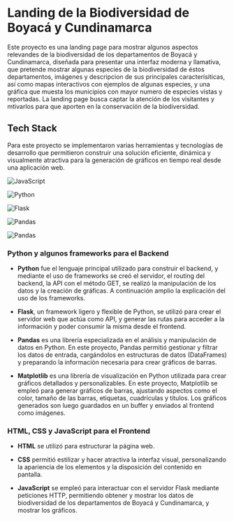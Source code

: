 # Landing de la Biodiversidad de Boyacá y Cundinamarca

Este proyecto es una landing page para mostrar algunos aspectos relevandes de la biodiversidad de los departamentos de Boyacá y Cundinamarca, diseñada para presentar una interfaz moderna y llamativa, que pretende mostrar algunas especies de la biodiversidad de éstos departamentos, imágenes y descripcion de sus principales caracterísiticas, así como mapas interactivos con ejemplos de algunas especies, y una gráfica que muesta los municipios con mayor numero de especies vistas y reportadas. La landing page busca captar la atención de los visitantes y mtivarlos para que aporten en la conservación de la biodiversidad.

## Tech Stack

Para este proyecto se implementaron varias herramientas y tecnologías de desarrollo que permitieron construir una solución eficiente, dinámica y visualmente atractiva para la generación de gráficos en tiempo real desde una aplicación web.

![JavaScript](https://img.icons8.com/?size=40&id=PXTY4q2Sq2lG&format=png&color=000000)

![Python](https://img.icons8.com/?size=40&id=13441&format=png&color=000000)

![Flask](https://img.icons8.com/?size=40&id=ewGOClUtmFX4&format=png&color=000000)

![Pandas](https://img.icons8.com/?size=40&id=xSkewUSqtErH&format=png&color=000000)

![Pandas]()

### Python y algunos frameworks para el Backend

- **Python** fue el lenguaje principal utilizado para construir el backend, y mediante el uso de frameworks se creó el servidor, el routing del backend, la API con el método GET, se realizó la manipulación de los datos y la creación de gráficas. A continuación amplio la explicación del uso de los frameworks.

- **Flask**, un framework ligero y flexible de Python, se utilizó para crear el servidor web que actúa como API, y generar las rutas para acceder a la información y poder consumir la misma desde el frontend.

- **Pandas** es una librería especializada en el análisis y manipulación de datos en Python. En este proyecto, Pandas permitió gestionar y filtrar los datos de entrada, cargándolos en estructuras de datos (DataFrames) y preparando la información necesaria para crear gráficos de barras.

- **Matplotlib** es una librería de visualización en Python utilizada para crear gráficos detallados y personalizables. En este proyecto, Matplotlib se empleó para generar gráficos de barras, ajustando aspectos como el color, tamaño de las barras, etiquetas, cuadrículas y títulos. Los gráficos generados son luego guardados en un buffer y enviados al frontend como imágenes.

### HTML, CSS y JavaScript para el Frontend

- **HTML** se utilizó para estructurar la página web.

- **CSS** permitió estilizar y hacer atractiva la interfaz visual, personalizando la apariencia de los elementos y la disposición del contenido en pantalla.

- **JavaScript** se empleó para interactuar con el servidor Flask mediante peticiones HTTP, permitiendo obtener y mostrar los datos de biodiversidad de los departamentos de Boyacá y Cundinamarca, y mostrar los gráficos.
